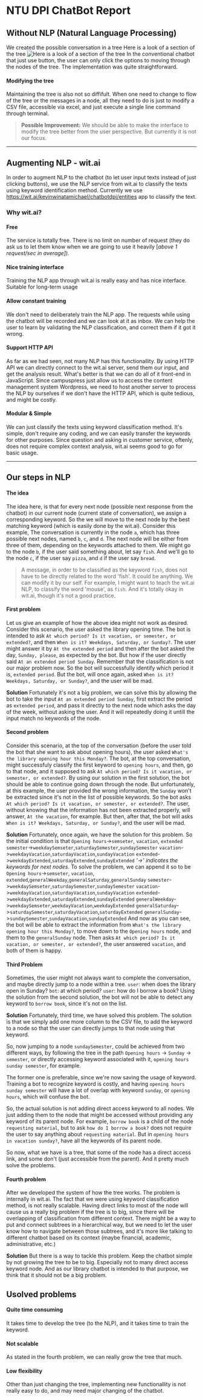 # NTU DPI ChatBot Report
 
## Without NLP (Natural Language Processing)
We created the possible conversation in a tree
Here is a look of a section of the tree
![Here is a look of a section of the tree](https://ia601504.us.archive.org/2/items/ScreenShot20180517At3.17.40PM/Screen%20Shot%202018-05-17%20at%203.17.40%20PM.png)
In the conventional chatbot that just use button, the user can only click the options to moving through the nodes of the tree.
The implementation was quite straightforward.

#### Modifying the tree
Maintaining the tree is also not so diffifult. When one need to change to flow of the tree or the messages in a node, all they need to do is just to modify a CSV file, accessible via excel, and just execute a single line command through terminal.
> **Possible Improvement:**
> We should be able to make the interface to modify the tree better from the user perspective. But currently it is not our focus.
-------
## Augmenting NLP -  wit.ai
In order to augment NLP to the chatbot (to let user input texts instead of just clicking buttons), we use the NLP service from wit.ai to classify the texts using keyword identification method. Currently we use https://wit.ai/kevinwinatamichael/chatbotdpi/entities app to classify the text.

### Why wit.ai?
#### Free
The service is totally free. There is no limit on number of request (they do ask us to let them know when we are going to use it heavily [*above 1 request/sec in average]).*
#### Nice training interface
Training the NLP app through wit.ai is really easy and has nice interface. Suitable for long-term usage
#### Allow constant training
We don't need to deliberately train the NLP app. The requests while using the chatbot will be recorded and we can look at it as inbox. We can help the user to learn by validating the NLP classification, and correct them if it got it wrong.
#### Support HTTP API
As far as we had seen, not many NLP has this functionallity. By using HTTP API we can directly connect to the wit.ai server, send them our input, and get the analysis result. What's better is that we can do all of it front-end in JavaScript. Since campuspress just allow us to access the content management system Wordpress, we need to host another server to process the NLP by ourselves if we don't have the HTTP API, which is quite tedious, and might be costly.
#### Modular & Simple
We can just classify the texts using keyword classification method. It's simple, don't require any coding, and we can easily transfer the keywords for other purposes. Since question and asking in customer service, oftenly, does not require complex context analysis, wit.ai seems good to go for basic usage.

----
## Our steps in NLP

#### The idea
The idea here, is that for every next node (possible next response from the chatbot) in our current node (current state of conversation), we assign a corresponding keyword.
So the we will move to the next node by the best matching keyword (which is easily done by the wit.ai).
Consider this example,
The conversation is currently in the node `a`, which has three possible next nodes, named `b`, `c`, and `d`. The next node will be either from three of them, depending on the keywords attached to them. We might go to the node `b`, if the user said something about, let say `fish`. And we'll go to the node `c`, if the user say `pizza`, and `d` if the user say `bread`.
> A message, in order to be classified as the keyword `fish`, does not have to be directly related to the word 'fish'. It could be anything. We can modify it by our self. For example, I might want to teach the wit.ai NLP, to classify the word 'mouse', as `fish`. And it's totally okay in wit.ai, though it's not a good practice.


#### First problem
Let us give an example of how the above idea might not work as desired.
Consider this scenario, the user asked the library opening time. The bot is intended to ask `At which period? Is it vacation, or semester, or extended?`, and then `When is it? Weekdays, Saturday, or Sunday?`.
The user might answer it by `At the extended period` and then after the bot asked the day, `Sunday, please`, as expected by the bot.
But how if the user directly said `At an extended period Sunday`. Remember that the classification is not our major problem now. So the bot will successfully identify which period it is, `extended period`. But the bot, will once again, asked `When is it? Weekdays, Saturday, or Sunday?`, and the user will be mad.

**Solution**
Fortunately it's not a big problem, we can solve this by allowing the bot to take the input `At an extended period Sunday`, first extract the period as `extended period`, and pass it directly to the next node which asks the day of the week, without asking the user. And it will repeatedly doing it untill the input match no keywords of the node.

#### Second problem
Consider this scenario, at the top of the conversation (before the user told the bot that she want to ask about opening hours), the user asked `What's the library opening hour this Monday?`. The bot, at the top conversation, might successfuly classify the first keyword to `opening hours`, and then, go to that node, and it supposed to ask `At which period? Is it vacation, or semester, or extended?`. By using our solution in the first solution, the bot should be able to continue going down through the node. But unfortunately, at this example, the user provided the wrong information, the `Sunday` won't be extracted since it's not in the list of possible keywords. So the bot asks `At which period? Is it vacation, or semester, or extended?`. The user, without knowing that the information has not been extracted properly, will answer, `At the vacation`, for example. But then, after that, the bot will asks `When is it? Weekdays, Saturday, or Sunday?`, and the user will be mad.

**Solution**
Fortunately, once again, we have the solution for this problem.
So the initial condition is that
`Opening hours`->`semseter`, `vacation`, `extended`
`semester`->`weekdaySemseter`,`saturdaySemester`,`sundaySemester`
`vacation`->`weekdayVacation`,`saturdayVacation`,`sundayVacation`
`extended`->`weekdayExtended`,`saturdayExtended`,`sundayExtended`
*'->' indicates the keywords for next nodes.*
To solve the problem, we can append it so to be
`Opening hours`->`semseter`, `vacation`, `extended`,`generalWeekday`,`generalSaturday`,`generalSunday`
`semester`->`weekdaySemseter`,`saturdaySemester`,`sundaySemester`
`vacation`->`weekdayVacation`,`saturdayVacation`,`sundayVacation`
`extended`->`weekdayExtended`,`saturdayExtended`,`sundayExtended`
`generalWeekday`->`weekdaySemseter`,`weekdayVacation`,`weekdayExtended`
`generalSaturday`->`saturdaySemester`,`saturdayVacation`,`saturdayExtended`
`generalSunday`->`sundaySemester`,`sundayVacation`,`sundayExtended`
And now as you can see, the bot will be able to extract the information from `What's the library opening hour this Monday?`, to move down to the `Opening hours` node, and them to the `generalSunday` node. Then asks `At which period? Is it vacation, or semester, or extended?`, the user answered `vacation`, and both of them is happy.

#### Third Problem
Sometimes, the user might not always want to complete the conversation, and maybe directly jump to a node within a tree.
`user`: when does the library open in Sunday?
`bot`: at which period?
`user`: how do I borrow a book?
Using the solution from the second solution, the bot will not be able to detect any keyword to `borrow book`, since it's not on the list.

**Solution**
Fortunately, third time, we have solved this problem. The solution is that we simply add one more column to the CSV file, to add the keyword to a node so that the user can directly jumps to that node using that keyword.

So, now jumping to a node `sundaySemester`, could be achieved from two different ways, by following the tree in the path `Opening hours` -> `Sunday` -> `semester`, or directly accessing keyword associated with it, `opening hours sunday semester`, for example.

The former one is preferable, since we're now saving the usage of keyword. Training a bot to recognize keyword is costly, and having `opening hours sunday semester` will have a lot of overlap with keyword `sunday`, or `opening hours`, which will confuse the bot.

So, the actual solution is not adding direct access keyword to all nodes. We just adding them to the node that might be accessed without providing any keyword of its parent node. For example, `borrow book` is a child of the node `requesting material`, but to ask `how do I borrow a book?` does not require the user to say anything about `requesting material`. But in `opening hours in vacation sunday?`, have all the keywords of its parent node.

So now, what we have is a tree, that some of the node has a direct access link, and some don't (just accessible from the parent). And it pretty much solve the problems.

#### Fourth problem
After we developed the system of how the tree works. The problem is internally in wit.ai. The fact that we were using keyword classification method, is not really scalable. Having direct links to most of the node will cause us a really big problem if the tree is to big, since there will be overlapping of classification from different context. There might be a way to put and connect subtrees in a hierarchical way, but we need to let the user know how to navigate between those subtrees, and it's more like talking to different chatbot based on its context (maybe financial, academic, administrative, etc.)

**Solution**
But there is a way to tackle this problem. Keep the chatbot simple by not growing the tree to be to big. Especially not to many direct access keyword node. And as our library chatbot is intended to that purpose, we think that it should not be a big problem.

## Usolved problems

#### Quite time consuming
It takes time to develop the tree (to the NLP), and it takes time to train the keyword.

#### Not scalable
As stated in the fourth problem, we can really grow the tree that much.

#### Low flexibility
Other than just changing the tree, implementing new functionallity is not really easy to do, and may need major changing of the chatbot.